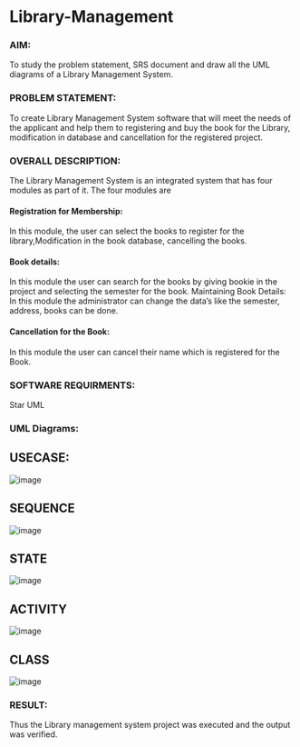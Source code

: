 # Library-Management
### AIM:
To study the problem statement, SRS document and draw all the UML diagrams of a Library Management System.
### PROBLEM STATEMENT:
To create Library Management System software that will meet the needs of the applicant
and help them to registering and buy the book for the Library, modification in database and
cancellation for the registered project.
### OVERALL DESCRIPTION:
The Library Management System is an integrated system that has four modules as part of
it. The four modules are
#### Registration for Membership:
In this module, the user can select the books to register for the library,Modification in the book
database, cancelling the books.
#### Book details:
In this module the user can search for the books by giving bookie in the project and selecting
the semester for the book.
Maintaining Book Details:
In this module the administrator can change the data’s like the semester, address, books can be
done.
#### Cancellation for the Book:
In this module the user can cancel their name which is registered for the Book.
### SOFTWARE REQUIRMENTS:
Star UML
### UML Diagrams:
## USECASE:
![image](https://github.com/SubashiniSenniappan/Library-Management/assets/119404951/73dbb97c-1f4f-48cb-9eef-1bb01e4797f7)
## SEQUENCE
![image](https://github.com/SubashiniSenniappan/Library-Management/assets/119404951/68affb59-9dcb-4b15-82a1-73f6da6de4c7)
## STATE
![image](https://github.com/SubashiniSenniappan/Library-Management/assets/119404951/bf1a1717-3a11-48a9-aa46-be5b062823da)
## ACTIVITY
![image](https://github.com/SubashiniSenniappan/Library-Management/assets/119404951/a6c99314-7389-459b-b83a-570d56c2443c)
## CLASS
![image](https://github.com/SubashiniSenniappan/Library-Management/assets/119404951/d42283b6-9dad-472f-a7ba-04868b2a4bb4)








### RESULT:
Thus the Library management system project was executed and the output was verified.
